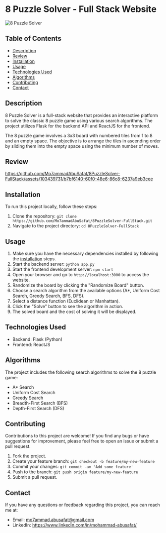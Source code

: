 # 8 Puzzle Solver - Full Stack Website

![8 Puzzle Solver](https://github.com/Mo7ammadAbuSafat/8PuzzleSolver-FullStack/assets/103439731/7887f087-b01d-4bac-b937-d4b1ebf4305d)

## Table of Contents

- [Description](#description)
- [Review](#review)
- [Installation](#installation)
- [Usage](#usage)
- [Technologies Used](#technologies-used)
- [Algorithms](#algorithms)
- [Contributing](#contributing)
- [Contact](#contact)

## Description

8 Puzzle Solver is a full-stack website that provides an interactive platform to solve the classic 8 puzzle game using various search algorithms. The project utilizes Flask for the backend API and ReactJS for the frontend.

The 8 puzzle game involves a 3x3 board with numbered tiles from 1 to 8 and an empty space. The objective is to arrange the tiles in ascending order by sliding them into the empty space using the minimum number of moves.

## Review

https://github.com/Mo7ammadAbuSafat/8PuzzleSolver-FullStack/assets/103439731/b7bf6140-60f0-48e6-86c8-6237a9eb3cee

## Installation

To run this project locally, follow these steps:

1. Clone the repository: `git clone https://github.com/Mo7ammadAbuSafat/8PuzzleSolver-FullStack.git`
2. Navigate to the project directory: `cd 8PuzzleSolver-FullStack`

<!-- If there are specific backend and frontend installation steps, mention them here -->

## Usage

1. Make sure you have the necessary dependencies installed by following the [installation](#installation) steps.
2. Start the backend server: `python app.py`
3. Start the frontend development server: `npm start`
4. Open your browser and go to `http://localhost:3000` to access the website.
5. Randomize the board by clicking the "Randomize Board" button.
6. Choose a search algorithm from the available options (A*, Uniform Cost Search, Greedy Search, BFS, DFS).
7. Select a distance function (Euclidean or Manhattan).
8. Click the "Solve" button to see the algorithm in action.
9. The solved board and the cost of solving it will be displayed.

## Technologies Used

- Backend: Flask (Python)
- Frontend: ReactJS

<!-- If there are any other major technologies or libraries used, mention them here -->

## Algorithms

The project includes the following search algorithms to solve the 8 puzzle game:

- A* Search
- Uniform Cost Search
- Greedy Search
- Breadth-First Search (BFS)
- Depth-First Search (DFS)

## Contributing

Contributions to this project are welcome! If you find any bugs or have suggestions for improvement, please feel free to open an issue or submit a pull request.

1. Fork the project.
2. Create your feature branch: `git checkout -b feature/my-new-feature`
3. Commit your changes: `git commit -am 'Add some feature'`
4. Push to the branch: `git push origin feature/my-new-feature`
5. Submit a pull request.


## Contact

If you have any questions or feedback regarding this project, you can reach me at:
- Email: mo7ammad.abusafat@gmail.com
- LinkedIn: https://www.linkedin.com/in/mohammad-abusafat/

<!-- You can include other contact information if you prefer -->
